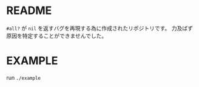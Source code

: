 # README

`#all?` が `nil` を返すバグを再現する為に作成されたリポジトリです。
力及ばず原因を特定することができませんでした。

# EXAMPLE

run `./example`
